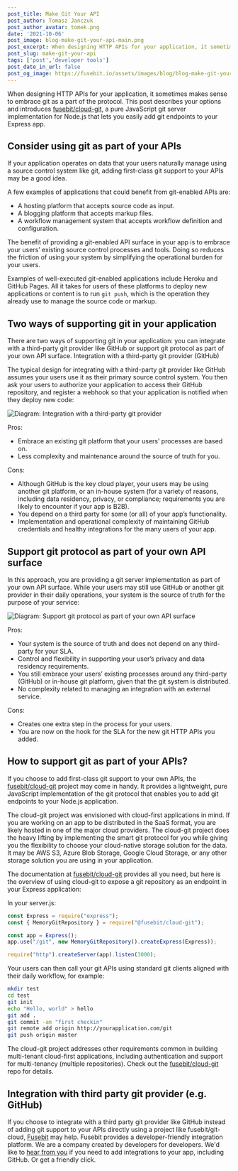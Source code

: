 ```yaml
---
post_title: Make Git Your API
post_author: Tomasz Janczuk
post_author_avatar: tomek.png
date: '2021-10-06'
post_image: blog-make-git-your-api-main.png
post_excerpt: When designing HTTP APIs for your application, it sometimes makes sense to embrace git as a part of the protocol.
post_slug: make-git-your-api
tags: ['post','developer tools']
post_date_in_url: false
post_og_image: https://fusebit.io/assets/images/blog/blog-make-git-your-api-social-card.png
---
```


When designing HTTP APIs for your application, it sometimes makes sense to embrace git as a part of the protocol. This post describes your options and introduces [fusebit/cloud-git](https://github.com/fusebit/cloud-git), a pure JavaScript git server implementation for Node.js that lets you easily add git endpoints to your Express app. 

## Consider using git as part of your APIs

If your application operates on data that your users naturally manage using a source control system like git, adding first-class git support to your APIs may be a good idea.

A few examples of applications that could benefit from git-enabled APIs are:
* A hosting platform that accepts source code as input.
* A blogging platform that accepts markup files. 
* A workflow management system that accepts workflow definition and configuration. 

The benefit of providing a git-enabled API surface in your app is to embrace your users’ existing source control processes and tools. Doing so reduces the friction of using your system by simplifying the operational burden for your users. 

Examples of well-executed git-enabled applications include Heroku and GitHub Pages. All it takes for users of these platforms to deploy new applications or content is to run `git push`, which is the operation they already use to manage the source code or markup.

## Two ways of supporting git in your application

There are two ways of supporting git in your application: you can integrate with a third-party git provider like GitHub or support git protocol as part of your own API surface. 
Integration with a third-party git provider (GitHub)

The typical design for integrating with a third-party git provider like GitHub assumes your users use it as their primary source control system. You then ask your users to authorize your application to access their GitHub repository, and register a webhook so that your application is notified when they deploy new code: 

![Diagram: Integration with a third-party git provider](blog-make-git-your-api-5-way.png "Integration with a third-party git provider")

Pros:
* Embrace an existing git platform that your users’ processes are based on.
* Less complexity and maintenance around the source of truth for you.

Cons: 
* Although GitHub is the key cloud player, your users may be using another git platform, or an in-house system (for a variety of reasons, including data residency, privacy, or compliance; requirements you are likely to encounter if your app is B2B). 
* You depend on a third party for some (or all) of your app’s functionality. 
* Implementation and operational complexity of maintaining GitHub credentials and healthy integrations for the many users of your app. 

## Support git protocol as part of your own API surface

In this approach, you are providing a git server implementation as part of your own API surface.  While your users may still use GitHub or another git provider in their daily operations, your system is the source of truth for the purpose of your service:

![Diagram: Support git protocol as part of your own API surface](blog-make-git-your-api-2-way.png "Support git protocol as part of your own API surface")

Pros:
* Your system is the source of truth and does not depend on any third-party for your SLA.
* Control and flexibility in supporting your user’s privacy and data residency requirements.
* You still embrace your users’ existing processes around any third-party (GitHub) or in-house git platform, given that the git system is distributed. 
* No complexity related to managing an integration with an external service. 

Cons:
* Creates one extra step in the process for your users.
* You are now on the hook for the SLA for the new git HTTP APIs you added.

## How to support git as part of your APIs?

If you choose to add first-class git support to your own APIs, the [fusebit/cloud-git](https://github.com/fusebit/cloud-git) project may come in handy. It provides a lightweight, pure JavaScript implementation of the git protocol that enables you to add git endpoints to your Node.js application. 

The cloud-git project was envisioned with cloud-first applications in mind. If you are working on an app to be distributed in the SaaS format, you are likely hosted in one of the major cloud providers. The cloud-git project does the heavy lifting by implementing the smart git protocol for you while giving you the flexibility to choose your cloud-native storage solution for the data. It may be AWS S3, Azure Blob Storage, Google Cloud Storage, or any other storage solution you are using in your application.

The documentation at [fusebit/cloud-git](https://github.com/fusebit/cloud-git) provides all you need, but here is the overview of using cloud-git to expose a git repository as an endpoint in your Express application: 

In your server.js:

```javascript
const Express = require("express");
const { MemoryGitRepository } = require("@fusebit/cloud-git");

const app = Express();
app.use("/git", new MemoryGitRepository().createExpress(Express));

require("http").createServer(app).listen(3000);
```

Your users can then call your git APIs using standard git clients aligned with their daily workflow, for example: 

```bash
mkdir test
cd test
git init
echo "Hello, world" > hello
git add .
git commit -am "first checkin"
git remote add origin http://yourapplication.com/git
git push origin master
```

The cloud-git project addresses other requirements common in building multi-tenant cloud-first applications, including authentication and support for multi-tenancy (multiple repositories). Check out the [fusebit/cloud-git](https://github.com/fusebit/cloud-git) repo for details. 

## Integration with third party git provider (e.g. GitHub)

If you choose to integrate with a third party git provider like GitHub instead of adding git support to your APIs directly using a project like fusebit/git-cloud, [Fusebit](httsp://fusebit.io) may help. Fusebit provides a developer-friendly integration platform. We are a company created by developers for developers.  We'd like to [hear from you](https://twitter.com/fusebitio) if you need to add integrations to your app, including GitHub. Or get a friendly click. 
